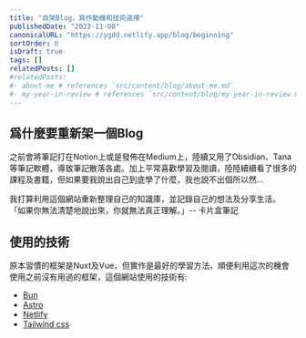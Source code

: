 ```yaml
---
title: "自架Blog，寫作動機和技術選擇"
publishedDate: "2023-11-08"
canonicalURL: "https://ygdd.netlify.app/blog/beginning"
sortOrder: 0
isDraft: true
tags: []
relatedPosts: []
#relatedPosts:
#- about-me # references `src/content/blog/about-me.md`
#- my-year-in-review # references `src/content/blog/my-year-in-review.md`
---
```


<div>
  <h2>爲什麼要重新架一個Blog</h2>
  <p>之前會將筆記打在Notion上或是發佈在Medium上，陸續又用了Obsidian、Tana等筆記軟體，導致筆記散落各處。加上平常喜歡學習及閱讀，陸陸續續看了很多的課程及書籍，但如果要我說出自己到底學了什麼，我也說不出個所以然...</p>
  <p class="mt-4">
    我打算利用這個網站重新整理自己的知識庫，並記錄自己的想法及分享生活。
    <quote>「如果你無法清楚地說出來，你就無法真正理解。」-- 卡片盒筆記</quote>
  </p>
  
  <h2>使用的技術</h2>
  <p>原本習慣的框架是Nuxt及Vue，但實作是最好的學習方法，順便利用這次的機會使用之前沒有用過的框架，這個網站使用的技術有:</p>
  <ul class="mt-4">
    <li><a href="https://bun.sh/" target="_blank">Bun</a></li>
    <li><a href="https://astro.build/" target="_blank">Astro</a></li>
    <li><a href="https://www.netlify.com/" target="_blank">Netlify</a></li>
    <li><a href="https://tailwindcss.com/" target="_blank">Tailwind css</a></li>
  </ul>
</div>